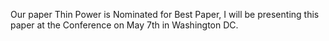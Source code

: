 Our paper Thin Power is Nominated for Best Paper, I will be presenting this paper at the Conference on May 7th in Washington DC.
